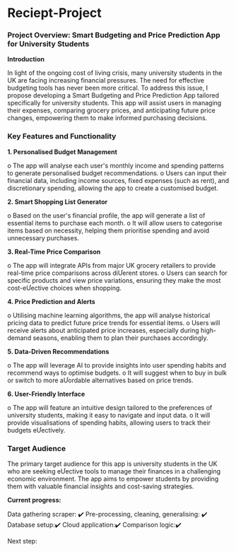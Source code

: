 # Reciept-Project
### Project Overview: Smart Budgeting and Price Prediction App for University Students

**Introduction**

In light of the ongoing cost of living crisis, many university students in the UK are facing
increasing financial pressures. The need for effective budgeting tools has never been more
critical. To address this issue, I propose developing a Smart Budgeting and Price Prediction
App tailored specifically for university students. This app will assist users in managing their
expenses, comparing grocery prices, and anticipating future price changes, empowering them
to make informed purchasing decisions. 

### Key Features and Functionality

**1. Personalised Budget Management**

o The app will analyse each user's monthly income and spending patterns to
generate personalised budget recommendations.
o Users can input their financial data, including income sources, fixed expenses
(such as rent), and discretionary spending, allowing the app to create a
customised budget.

**2. Smart Shopping List Generator**

o Based on the user's financial profile, the app will generate a list of essential
items to purchase each month.
o It will allow users to categorise items based on necessity, helping them prioritise
spending and avoid unnecessary purchases.

**3. Real-Time Price Comparison**

o The app will integrate APIs from major UK grocery retailers to provide real-time
price comparisons across diƯerent stores.
o Users can search for specific products and view price variations, ensuring they
make the most cost-eƯective choices when shopping.

**4. Price Prediction and Alerts**

o Utilising machine learning algorithms, the app will analyse historical pricing data
to predict future price trends for essential items.
o Users will receive alerts about anticipated price increases, especially during
high-demand seasons, enabling them to plan their purchases accordingly.

**5. Data-Driven Recommendations**

o The app will leverage AI to provide insights into user spending habits and
recommend ways to optimise budgets.
o It will suggest when to buy in bulk or switch to more aƯordable alternatives
based on price trends.

**6. User-Friendly Interface**

o The app will feature an intuitive design tailored to the preferences of university
students, making it easy to navigate and input data.
o It will provide visualisations of spending habits, allowing users to track their
budgets eƯectively.

### Target Audience

The primary target audience for this app is university students in the UK who are seeking
eƯective tools to manage their finances in a challenging economic environment. The app aims
to empower students by providing them with valuable financial insights and cost-saving
strategies. 


**Current progress:**

Data gathering scraper: ✔️
Pre-processing, cleaning, generalising: ✔️
Database setup:✔️
Cloud application:✔️
Comparison logic:✔️


Next step: 

